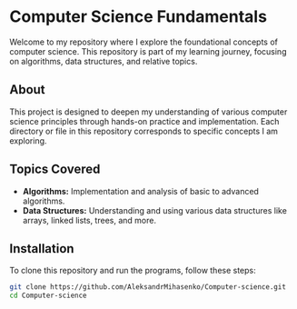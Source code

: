 # Computer Science Fundamentals

Welcome to my repository where I explore the foundational concepts of computer science. This repository is part of my learning journey, focusing on algorithms, data structures, and relative topics.

## About

This project is designed to deepen my understanding of various computer science principles through hands-on practice and implementation. Each directory or file in this repository corresponds to specific concepts I am exploring.

## Topics Covered

- **Algorithms:** Implementation and analysis of basic to advanced algorithms.
- **Data Structures:** Understanding and using various data structures like arrays, linked lists, trees, and more.

## Installation

To clone this repository and run the programs, follow these steps:

```bash
git clone https://github.com/AleksandrMihasenko/Computer-science.git
cd Computer-science
